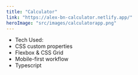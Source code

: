 ```yaml
---
title: "Calculator"
link: "https://alex-bn-calculator.netlify.app/"
heroImage: "src/images/calculatorapp.png"
---
```


- Tech Used:
- CSS custom properties
- Flexbox & CSS Grid
- Mobile-first workflow
- Typescript
